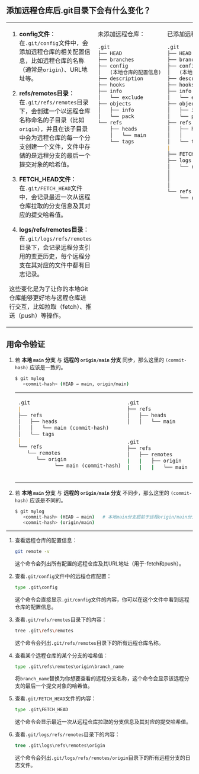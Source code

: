 ## 添加远程仓库后.git目录下会有什么变化？

<table><tr><td style='vertical-align:top; width:40%;'>

1. **config文件**：在`.git/config`文件中，会添加远程仓库的相关配置信息，比如远程仓库的名称（通常是`origin`）、URL地址等。

2. **refs/remotes目录**：在`.git/refs/remotes`目录下，会创建一个以远程仓库名称命名的子目录（比如`origin`），并且在该子目录中会为远程仓库的每一个分支创建一个文件，文件中存储的是远程分支的最后一个提交对象的哈希值。

3. **FETCH_HEAD文件**：在`.git/FETCH_HEAD`文件中，会记录最近一次从远程仓库拉取的分支信息及其对应的提交哈希值。

4. **logs/refs/remotes目录**：在`.git/logs/refs/remotes`目录下，会记录远程分支引用的变更历史，每个远程分支在其对应的文件中都有日志记录。

这些变化是为了让你的本地Git仓库能够更好地与远程仓库进行交互，比如拉取（fetch）、推送（push）等操作。


<td style='vertical-align:top;'>

未添加远程仓库：
```markdown
.git
├── HEAD
├── branches
├── config
│   (本地仓库的配置信息)
├── description
├── hooks
├── info
│   └── exclude
├── objects
│   ├── info
│   └── pack
└── refs
    ├── heads
    │   └── main
    └── tags
```

</td><td style='vertical-align:top;'>

已添加远程仓库：
```markdown
.git
├── HEAD
├── branches
├── config
│   (本地仓库和远程仓库的配置信息)
├── description
├── hooks
├── info
│   └── exclude
├── objects
│   ├── info
│   └── pack
├── refs
│   ├── heads
│   │   └── main
│   └── tags
|
├── FETCH_HEAD
├── logs
│   └── refs
│       └── remotes
│           └── origin
│               └── main
└── refs
    └── remotes
        └── origin
            └── main
```

</td></tr></table>

## 用命令验证

1. 若 **本地 `main` 分支** 与 **远程的 `origin/main` 分支** 同步，那么这里的 `(commit-hash)` 应该是一致的。

   ```bash
   $ git mylog
      <commit-hash> (HEAD → main, origin/main)
   ```

   <table><tr><td rowspan=2 style='vertical-align:top; width:35%;'>

   ```markdown
   .git
   |
   ├── refs
   │   ├── heads
   │   │   └── main (commit-hash)
   │   └── tags
   |
   └── refs
      └── remotes
         └── origin
               └── main (commit-hash)
   ```

   <td style='vertical-align:top; width:%;'>

   ```cmd
   .git
   ├── refs
   │   ├── heads
   │   │   └── main
   ```

   </td><td style='vertical-align:top;'>

   ```cmd
   type .git\refs\heads\main
      <commit-hash>
   ```

   </td></tr><tr><td style='vertical-align:top; width:25%;'>

   ```cmd
   .git
   ├── refs
   │   ├── remotes
   |   |   ├── origin
   |   |   |   └── main
   ```

   </td><td style='vertical-align:top;'>

   ```cmd
   type .git\refs\remotes\origin\main
      <commit-hash>
   ```
   这个命令会显示远程分支`origin/main`的最后一个提交对象的哈希值。

   </td></tr></table>

2. 若 **本地 `main` 分支** 与 **远程的 `origin/main` 分支** 不同步，那么这里的 `(commit-hash)` 应该是不同的。

   ```bash
   $ git mylog
      <commit-hash> (HEAD → main)   # 本地main分支超前于远程origin/main分支1个提交
      <commit-hash> (origin/main)
   ```


---

1. 查看远程仓库的配置信息：
   ```bash
   git remote -v
   ```
   这个命令会列出所有配置的远程仓库及其URL地址（用于-fetch和push）。

2. 查看`.git/config`文件中的远程仓库配置：
   ```cmd
   type .git\config
   ```
   这个命令会直接显示`.git/config`文件的内容，你可以在这个文件中看到远程仓库的配置信息。

3. 查看`.git/refs/remotes`目录下的内容：
   ```bash
   tree .git\refs\remotes
   ```
   这个命令会列出`.git/refs/remotes`目录下的所有远程仓库名称。

4. 查看某个远程仓库的某个分支的哈希值：
   ```cmd
   type .git\refs\remotes\origin\branch_name
   ```
   将`branch_name`替换为你想要查看的远程分支名称，这个命令会显示该远程分支的最后一个提交对象的哈希值。

5. 查看`.git/FETCH_HEAD`文件的内容：
   ```cmd
   type .git\FETCH_HEAD
   ```
   这个命令会显示最近一次从远程仓库拉取的分支信息及其对应的提交哈希值。

6. 查看`.git/logs/refs/remotes`目录下的内容：
   ```cmd
   tree .git\logs\refs\remotes\origin
   ```
   这个命令会列出`.git/logs/refs/remotes/origin`目录下的所有远程分支的日志文件。